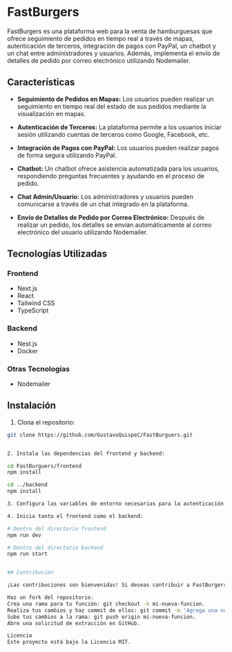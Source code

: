 # FastBurgers

FastBurgers es una plataforma web para la venta de hamburguesas que ofrece seguimiento de pedidos en tiempo real a través de mapas, autenticación de terceros, integración de pagos con PayPal, un chatbot y un chat entre administradores y usuarios. Además, implementa el envío de detalles de pedido por correo electrónico utilizando Nodemailer.

## Características

- **Seguimiento de Pedidos en Mapas:** Los usuarios pueden realizar un seguimiento en tiempo real del estado de sus pedidos mediante la visualización en mapas.

- **Autenticación de Terceros:** La plataforma permite a los usuarios iniciar sesión utilizando cuentas de terceros como Google, Facebook, etc.

- **Integración de Pagos con PayPal:** Los usuarios pueden realizar pagos de forma segura utilizando PayPal.

- **Chatbot:** Un chatbot ofrece asistencia automatizada para los usuarios, respondiendo preguntas frecuentes y ayudando en el proceso de pedido.

- **Chat Admin/Usuario:** Los administradores y usuarios pueden comunicarse a través de un chat integrado en la plataforma.

- **Envío de Detalles de Pedido por Correo Electrónico:** Después de realizar un pedido, los detalles se envían automáticamente al correo electrónico del usuario utilizando Nodemailer.

## Tecnologías Utilizadas

### Frontend
- Next.js
- React
- Tailwind CSS
- TypeScript

### Backend
- Nest.js
- Docker

### Otras Tecnologías
- Nodemailer

## Instalación

1. Clona el repositorio:

```bash
git clone https://github.com/GustavoQuispeC/FastBurguers.git


2. Instala las dependencias del frontend y backend:

cd FastBurguers/frontend
npm install

cd ../backend
npm install

3. Configura las variables de entorno necesarias para la autenticación de terceros, integración de pagos y envío de correos electrónicos.

4. Inicia tanto el frontend como el backend:

# Dentro del directorio frontend
npm run dev

# Dentro del directorio backend
npm run start


## Contribución

¡Las contribuciones son bienvenidas! Si deseas contribuir a FastBurgers, sigue estos pasos:

Haz un fork del repositorio.
Crea una rama para tu función: git checkout -b mi-nueva-funcion.
Realiza tus cambios y haz commit de ellos: git commit -m 'Agrega una nueva función'.
Sube tus cambios a la rama: git push origin mi-nueva-funcion.
Abre una solicitud de extracción en GitHub.

Licencia
Este proyecto está bajo la Licencia MIT.
